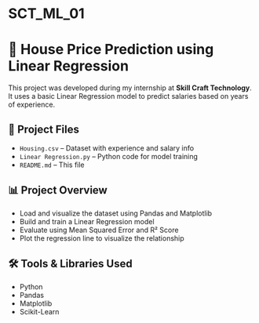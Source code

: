 # SCT_ML_01
# 💼 House Price Prediction using Linear Regression

This project was developed during my internship at **Skill Craft Technology**. It uses a basic Linear Regression model to predict salaries based on years of experience.

## 📂 Project Files
- `Housing.csv` – Dataset with experience and salary info  
- `Linear Regression.py` – Python code for model training  
- `README.md` – This file

## 📊 Project Overview

- Load and visualize the dataset using Pandas and Matplotlib  
- Build and train a Linear Regression model  
- Evaluate using Mean Squared Error and R² Score  
- Plot the regression line to visualize the relationship

## 🛠️ Tools & Libraries Used

- Python  
- Pandas  
- Matplotlib  
- Scikit-Learn
